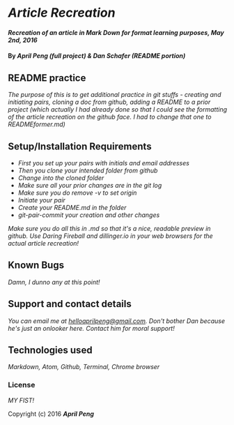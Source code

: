 # _Article Recreation_

#### _Recreation of an article in Mark Down for format learning purposes, May 2nd, 2016_

#### By _**April Peng (full project) & Dan Schafer (README portion)**_

## README practice

_The purpose of this is to get additional practice in git stuffs - creating and initiating pairs, cloning a doc from github, adding a README to a prior project (which actually I had already done so that I could see the formatting of the article recreation on the github face. I had to change that one to READMEformer.md)_

## Setup/Installation Requirements

* _First you set up your pairs with initials and email addresses_
* _Then you clone your intended folder from github_
* _Change into the cloned folder_
* _Make sure all your prior changes are in the git log_
* _Make sure you do remove -v to set origin_
* _Initiate your pair_
* _Create your README.md in the folder_
* _git-pair-commit your creation and other changes_

_Make sure you do all this in .md so that it's a nice, readable preview in github. Use Daring Fireball and dillinger.io in your web browsers for the actual article recreation!_

## Known Bugs

_Damn, I dunno any at this point!_

## Support and contact details

_You can email me at helloaprilpeng@gmail.com. Don't bother Dan because he's just an onlooker here. Contact him for moral support!_

## Technologies used

_Markdown, Atom, Github, Terminal, Chrome browser_

### License

*MY FIST!*

Copyright (c) 2016 **_April Peng_**
